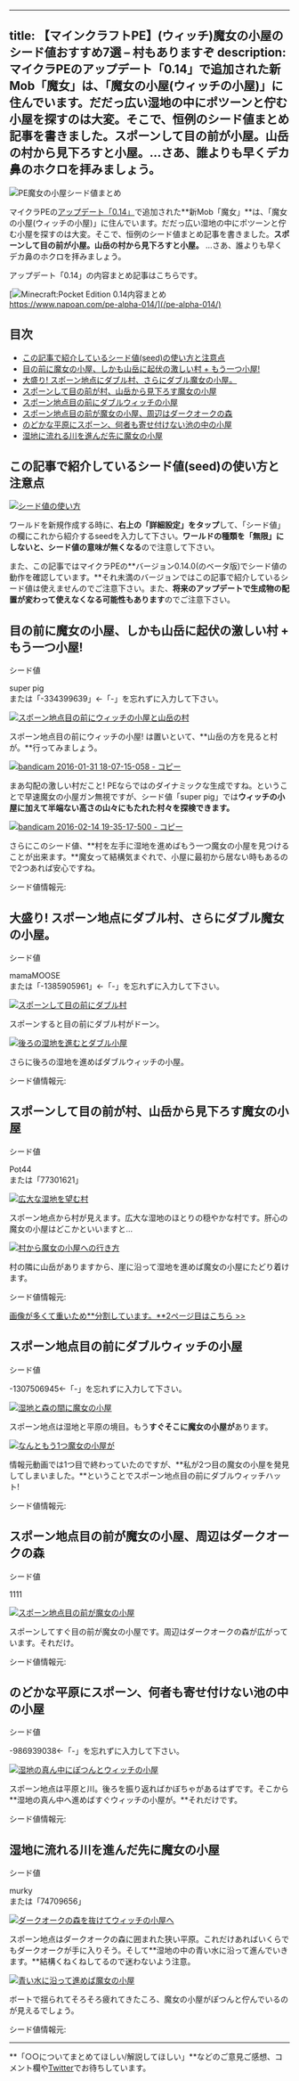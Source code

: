 
---
title: 【マインクラフトPE】(ウィッチ)魔女の小屋のシード値おすすめ7選 – 村もありますぞ
description: マイクラPEのアップデート「0.14」で追加された新Mob「魔女」は、「魔女の小屋(ウィッチの小屋)」に住んでいます。だだっ広い湿地の中にポツーンと佇む小屋を探すのは大変。そこで、恒例のシード値まとめ記事を書きました。スポーンして目の前が小屋。山岳の村から見下ろすと小屋。…さあ、誰よりも早くデカ鼻のホクロを拝みましょう。
---

![PE魔女の小屋シード値まとめ](https://cdn-ak.f.st-hatena.com/images/fotolife/s/sasigume/20210208/20210208103023.png)

マイクラPEの[アップデート「0.14」](https://www.napoan.com/pe-alpha-014/)で追加された**新Mob「魔女」**は、「魔女の小屋(ウィッチの小屋)」に住んでいます。だだっ広い湿地の中にポツーンと佇む小屋を探すのは大変。そこで、恒例のシード値まとめ記事を書きました。**スポーンして目の前が小屋。山岳の村から見下ろすと小屋。** …さあ、誰よりも早くデカ鼻のホクロを拝みましょう。

アップデート「0.14」の内容まとめ記事はこちらです。

[![Minecraft:Pocket Edition 0.14内容まとめ](https://cdn-ak.f.st-hatena.com/images/fotolife/s/sasigume/20210208/20210208092206.png)  
https://www.napoan.com/pe-alpha-014/](/pe-alpha-014/)

## 目次

*   [この記事で紹介しているシード値(seed)の使い方と注意点](#note)
*   [目の前に魔女の小屋、しかも山岳に起伏の激しい村 + もう一つ小屋!](#seed_super-pig)
*   [大盛り! スポーン地点にダブル村、さらにダブル魔女の小屋。](#seed_mamaMOOSE)
*   [スポーンして目の前が村、山岳から見下ろす魔女の小屋](#seed_Pot44)
*   [スポーン地点目の前にダブルウィッチの小屋](./2/#seed_-1307506945)
*   [スポーン地点目の前が魔女の小屋、周辺はダークオークの森](./2/#seed_1111)
*   [のどかな平原にスポーン、何者も寄せ付けない池の中の小屋](./2/#seed_-986939038)
*   [湿地に流れる川を進んだ先に魔女の小屋](./2/#seed_murky)

## この記事で紹介しているシード値(seed)の使い方と注意点

[![シード値の使い方](https://cdn-ak.f.st-hatena.com/images/fotolife/s/sasigume/20210208/20210208105030.jpg)](https://cdn-ak.f.st-hatena.com/images/fotolife/s/sasigume/20210208/20210208105030.jpg)

ワールドを新規作成する時に、**右上の「詳細設定」をタップ**して、「シード値」の欄にこれから紹介するseedを入力して下さい。**ワールドの種類を「無限」にしないと、シード値の意味が無くなる**ので注意して下さい。

また、この記事ではマイクラPEの**バージョン0.14.0(のベータ版)でシード値の動作を確認しています。**それ未満のバージョンではこの記事で紹介しているシード値は使えませんのでご注意下さい。また、**将来のアップデートで生成物の配置が変わって使えなくなる可能性もあります**のでご注意下さい。

## 目の前に魔女の小屋、しかも山岳に起伏の激しい村 + もう一つ小屋!

シード値

super pig  
または「-334399639」←「-」を忘れずに入力して下さい。

[![スポーン地点目の前にウィッチの小屋と山岳の村](https://cdn-ak.f.st-hatena.com/images/fotolife/s/sasigume/20210208/20210208111539.jpg)](https://cdn-ak.f.st-hatena.com/images/fotolife/s/sasigume/20210208/20210208111539.jpg)

スポーン地点目の前にウィッチの小屋! は置いといて、**山岳の方を見ると村が。**行ってみましょう。

[![bandicam 2016-01-31 18-07-15-058 - コピー](https://cdn-ak.f.st-hatena.com/images/fotolife/s/sasigume/20210208/20210208101724.jpg)](https://cdn-ak.f.st-hatena.com/images/fotolife/s/sasigume/20210208/20210208101724.jpg)

まあ勾配の激しい村だこと! PEならではのダイナミックな生成ですね。ということで早速魔女の小屋ガン無視ですが、シード値「super pig」では**ウィッチの小屋に加えて半端ない高さの山々にもたれた村々を探検できます。**

[![bandicam 2016-02-14 19-35-17-500 - コピー](https://cdn-ak.f.st-hatena.com/images/fotolife/s/sasigume/20210208/20210208105213.jpg)](https://cdn-ak.f.st-hatena.com/images/fotolife/s/sasigume/20210208/20210208105213.jpg)

さらにこのシード値、**村を左手に湿地を進めばもう一つ魔女の小屋を見つけることが出来ます。**魔女って結構気まぐれで、小屋に最初から居ない時もあるので2つあれば安心ですね。

シード値情報元:  

## 大盛り! スポーン地点にダブル村、さらにダブル魔女の小屋。

シード値

mamaMOOSE  
または「-1385905961」←「-」を忘れずに入力して下さい。

[![スポーンして目の前にダブル村](https://cdn-ak.f.st-hatena.com/images/fotolife/s/sasigume/20210208/20210208102301.jpg)](https://cdn-ak.f.st-hatena.com/images/fotolife/s/sasigume/20210208/20210208102301.jpg)

スポーンすると目の前にダブル村がドーン。

[![後ろの湿地を進むとダブル小屋](https://cdn-ak.f.st-hatena.com/images/fotolife/s/sasigume/20210208/20210208111421.jpg)](https://cdn-ak.f.st-hatena.com/images/fotolife/s/sasigume/20210208/20210208111421.jpg)

さらに後ろの湿地を進めばダブルウィッチの小屋。

シード値情報元:  

## スポーンして目の前が村、山岳から見下ろす魔女の小屋

シード値

Pot44  
または「77301621」

[![広大な湿地を望む村](https://cdn-ak.f.st-hatena.com/images/fotolife/s/sasigume/20210208/20210208103401.jpg)](https://cdn-ak.f.st-hatena.com/images/fotolife/s/sasigume/20210208/20210208103401.jpg)

スポーン地点から村が見えます。広大な湿地のほとりの穏やかな村です。肝心の魔女の小屋はどこかといいますと…

[![村から魔女の小屋への行き方](https://cdn-ak.f.st-hatena.com/images/fotolife/s/sasigume/20210208/20210208103016.jpg)](https://cdn-ak.f.st-hatena.com/images/fotolife/s/sasigume/20210208/20210208103016.jpg)

村の隣に山岳がありますから、崖に沿って湿地を進めば魔女の小屋にたどり着けます。

シード値情報元:  

[画像が多くて重いため**分割しています。**2ページ目はこちら >>](2/)

## スポーン地点目の前にダブルウィッチの小屋

シード値

\-1307506945←「-」を忘れずに入力して下さい。

[![湿地と森の間に魔女の小屋](https://cdn-ak.f.st-hatena.com/images/fotolife/s/sasigume/20210208/20210208123911.jpg)](https://cdn-ak.f.st-hatena.com/images/fotolife/s/sasigume/20210208/20210208123911.jpg)

スポーン地点は湿地と平原の境目。もう**すぐそこに魔女の小屋が**あります。

[![なんともう1つ魔女の小屋が](https://cdn-ak.f.st-hatena.com/images/fotolife/s/sasigume/20210208/20210208110821.jpg)](https://cdn-ak.f.st-hatena.com/images/fotolife/s/sasigume/20210208/20210208110821.jpg)

情報元動画では1つ目で終わっていたのですが、**私が2つ目の魔女の小屋を発見してしまいました。**ということでスポーン地点目の前にダブルウィッチハット!

シード値情報元:  

## スポーン地点目の前が魔女の小屋、周辺はダークオークの森

シード値

1111

[![スポーン地点目の前が魔女の小屋](https://cdn-ak.f.st-hatena.com/images/fotolife/s/sasigume/20210208/20210208105054.jpg)](https://cdn-ak.f.st-hatena.com/images/fotolife/s/sasigume/20210208/20210208105054.jpg)

スポーンしてすぐ目の前が魔女の小屋です。周辺はダークオークの森が広がっています。それだけ。

シード値情報元:  

## のどかな平原にスポーン、何者も寄せ付けない池の中の小屋

シード値

\-986939038←「-」を忘れずに入力して下さい。

[![湿地の真ん中にぽつんとウィッチの小屋](https://cdn-ak.f.st-hatena.com/images/fotolife/s/sasigume/20210208/20210208101629.jpg)](https://cdn-ak.f.st-hatena.com/images/fotolife/s/sasigume/20210208/20210208101629.jpg)

スポーン地点は平原と川。後ろを振り返ればかぼちゃがあるはずです。そこから**湿地の真ん中へ進めばすぐウィッチの小屋が。**それだけです。

シード値情報元:  

## 湿地に流れる川を進んだ先に魔女の小屋

シード値

murky  
または「74709656」

[![ダークオークの森を抜けてウィッチの小屋へ](https://cdn-ak.f.st-hatena.com/images/fotolife/s/sasigume/20210208/20210208101218.jpg)](https://cdn-ak.f.st-hatena.com/images/fotolife/s/sasigume/20210208/20210208101218.jpg)

スポーン地点はダークオークの森に囲まれた狭い平原。これだけあればいくらでもダークオークが手に入りそう。そして**湿地の中の青い水に沿って進んでいきます。**結構くねくねしてるので迷わないよう注意。

[![青い水に沿って進めば魔女の小屋](https://cdn-ak.f.st-hatena.com/images/fotolife/s/sasigume/20210208/20210208090911.jpg)](https://cdn-ak.f.st-hatena.com/images/fotolife/s/sasigume/20210208/20210208090911.jpg)

ボートで揺られてそろそろ疲れてきたころ、魔女の小屋がぽつんと佇んでいるのが見えるでしょう。

シード値情報元:  

---

**「○○についてまとめてほしい/解説してほしい」**などのご意見ご感想、コメント欄や[Twitter](https://twitter.com/napoan)でお待ちしています。
